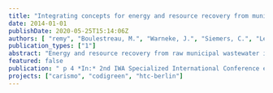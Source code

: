 ```yaml
---
title: "Integrating concepts for energy and resource recovery from municipal wastewater with LCA."
date: 2014-01-01
publishDate: 2020-05-25T15:14:06Z
authors: [ "remy", "Boulestreau, M.", "Warneke, J.", "Siemers, C.", "Lesjean, B." ]
publication_types: ["1"]
abstract: "Energy and resource recovery from raw municipal wastewater is a pre-requisite for an efficient and sustainable wastewater treatment in the future. This paper evaluates several processes for upgrading existing wastewater treatment plants or new concepts towards energy positive and resource efficient wastewater treatment in their life-cyle impacts on the energy balance. In addition, future challenges for integrating both energy and resource recovery in wastewater treatment schemes are identified and discussed."
featured: false
publication: " p 4 *In:* 2nd IWA Specialized International Conference ecoSTP2014: EcoTechnologies for Wastewater Treatment. Verona, Italy. 23-25 June 2014"
projects: ["carismo", "codigreen", "htc-berlin"]
---
```


